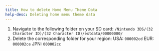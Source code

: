 ```yaml
---
title: How to delete Home Menu Theme Data
help-desc: Deleting home menu theme data
---
```


1. Navigate to the following folder on your SD card: `/Nintendo 3DS/(32 Character ID)/(32 Character ID)/extdata/00000000/`
2. Delete the corresponding folder for your region:
  USA: `000002cd`
  EUR: `000002ce`
  JPN: `000002cc`
